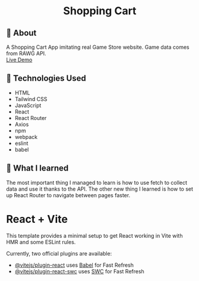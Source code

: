 <p align="center">
    <h1 align="center">Shopping Cart</h1>
  </a>
</p> 

## :bell: About
A Shopping Cart App imitating real Game Store website. Game data comes from RAWG API.   
[Live Demo](https://quartezz.github.io/Shopping-Cart/) 

## :wrench: Technologies Used
- HTML
- Tailwind CSS
- JavaScript
- React
- React Router
- Axios
- npm
- webpack
- eslint
- babel  

## :book: What I learned
The most important thing I managed to learn is how to use fetch to collect data and use it thanks to the API. The other new thing I learned is how to set up React Router to navigate between pages faster.
  

# React + Vite

This template provides a minimal setup to get React working in Vite with HMR and some ESLint rules.

Currently, two official plugins are available:

- [@vitejs/plugin-react](https://github.com/vitejs/vite-plugin-react/blob/main/packages/plugin-react/README.md) uses [Babel](https://babeljs.io/) for Fast Refresh
- [@vitejs/plugin-react-swc](https://github.com/vitejs/vite-plugin-react-swc) uses [SWC](https://swc.rs/) for Fast Refresh
